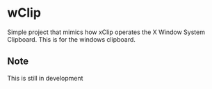 # wClip

Simple project that mimics how xClip operates the X Window System Clipboard. This is for the windows clipboard.


## Note

This is still in development